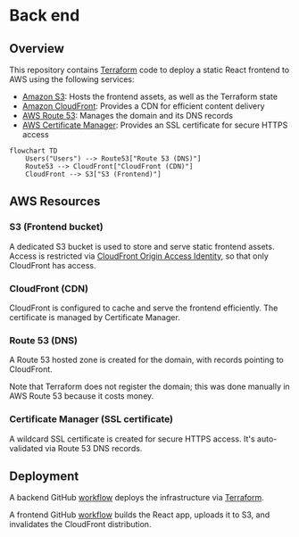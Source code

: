# Back end

## Overview

This repository contains [Terraform](https://developer.hashicorp.com/terraform/intro) code to deploy a static React
frontend to AWS using the following services:

- [Amazon S3](https://docs.aws.amazon.com/s3/): Hosts the frontend assets, as well as the Terraform state
- [Amazon CloudFront](https://docs.aws.amazon.com/cloudfront/): Provides a CDN for efficient content delivery
- [AWS Route 53](https://docs.aws.amazon.com/route53/): Manages the domain and its DNS records
- [AWS Certificate Manager](https://docs.aws.amazon.com/acm/): Provides an SSL certificate for secure HTTPS access

```mermaid
flowchart TD
    Users("Users") --> Route53["Route 53 (DNS)"]
    Route53 --> CloudFront["CloudFront (CDN)"]
    CloudFront --> S3["S3 (Frontend)"]
```

## AWS Resources

### S3 (Frontend bucket)

A dedicated S3 bucket is used to store and serve static frontend assets.
Access is restricted via
[CloudFront Origin Access Identity](https://docs.aws.amazon.com/AmazonCloudFront/latest/DeveloperGuide/private-content-restricting-access-to-s3.html),
so that only CloudFront has access.

### CloudFront (CDN)

CloudFront is configured to cache and serve the frontend efficiently.
The certificate is managed by Certificate Manager.

### Route 53 (DNS)

A Route 53 hosted zone is created for the domain, with records pointing to CloudFront.

Note that Terraform does not register the domain; this was done manually in AWS Route 53 because it costs money.

### Certificate Manager (SSL certificate)

A wildcard SSL certificate is created for secure HTTPS access.
It's auto-validated via Route 53 DNS records.


## Deployment

A backend GitHub [workflow](.github/workflows/deploy-infra.yml) deploys the infrastructure via
[Terraform](https://developer.hashicorp.com/terraform/intro).

A frontend GitHub [workflow](https://github.com/DevConnect-Hunter/front-end/blob/main/.github/workflows/deploy-frontend.yml)
builds the React app, uploads it to S3, and invalidates the CloudFront distribution.
